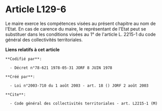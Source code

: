 # Article L129-6

Le maire exerce les compétences visées au présent chapitre au nom de l'Etat. En cas de carence du maire, le représentant de
l'Etat peut se substituer dans les conditions visées au 1° de l'article L. 2215-1 du code général des collectivités
territoriales.

**Liens relatifs à cet article**

	**Codifié par**:

	  - Décret n°78-621 1978-05-31 JORF 8 JUIN 1978

	**Créé par**:

	  - Loi n°2003-710 du 1 août 2003 - art. 18 () JORF 2 août 2003

	**Cite**:

	  - Code général des collectivités territoriales - art. L2215-1 (M)

